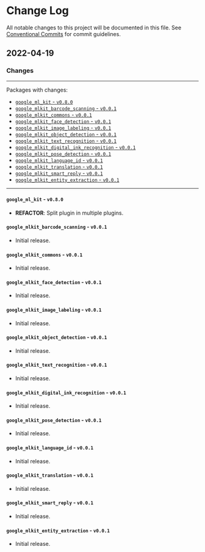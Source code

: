 # Change Log

All notable changes to this project will be documented in this file.
See [Conventional Commits](https://conventionalcommits.org) for commit guidelines.

## 2022-04-19

### Changes

---

Packages with changes:

 - [`google_ml_kit` - `v0.8.0`](#google_ml_kit---v080)
 - [`google_mlkit_barcode_scanning` - `v0.0.1`](#google_mlkit_barcode_scanning---v001)
 - [`google_mlkit_commons` - `v0.0.1`](#google_mlkit_commons---v001)
 - [`google_mlkit_face_detection` - `v0.0.1`](#google_mlkit_face_detection---v001)
 - [`google_mlkit_image_labeling` - `v0.0.1`](#google_mlkit_image_labeling---v001)
 - [`google_mlkit_object_detection` - `v0.0.1`](#google_mlkit_object_detection---v001)
 - [`google_mlkit_text_recognition` - `v0.0.1`](#google_mlkit_text_recognition---v001)
 - [`google_mlkit_digital_ink_recognition` - `v0.0.1`](#google_mlkit_digital_ink_recognition---v001)
 - [`google_mlkit_pose_detection` - `v0.0.1`](#google_mlkit_pose_detection---v001)
 - [`google_mlkit_language_id` - `v0.0.1`](#google_mlkit_language_id---v001)
 - [`google_mlkit_translation` - `v0.0.1`](#google_mlkit_translation---v001)
 - [`google_mlkit_smart_reply` - `v0.0.1`](#google_mlkit_smart_reply---v001)
 - [`google_mlkit_entity_extraction` - `v0.0.1`](#google_mlkit_entity_extraction---v001)

---

#### `google_ml_kit` - `v0.8.0`

 - **REFACTOR**: Split plugin in multiple plugins.

#### `google_mlkit_barcode_scanning` - `v0.0.1`
 
 - Initial release.

#### `google_mlkit_commons` - `v0.0.1`
 
 - Initial release.

#### `google_mlkit_face_detection` - `v0.0.1`
 
 - Initial release.

#### `google_mlkit_image_labeling` - `v0.0.1`
 
 - Initial release.

#### `google_mlkit_object_detection` - `v0.0.1`
 
 - Initial release.

#### `google_mlkit_text_recognition` - `v0.0.1`
 
 - Initial release.

#### `google_mlkit_digital_ink_recognition` - `v0.0.1`
 
 - Initial release.

#### `google_mlkit_pose_detection` - `v0.0.1`
 
 - Initial release.

#### `google_mlkit_language_id` - `v0.0.1`
 
 - Initial release.

#### `google_mlkit_translation` - `v0.0.1`
 
 - Initial release.

#### `google_mlkit_smart_reply` - `v0.0.1`
 
 - Initial release.

#### `google_mlkit_entity_extraction` - `v0.0.1`
 
 - Initial release.



